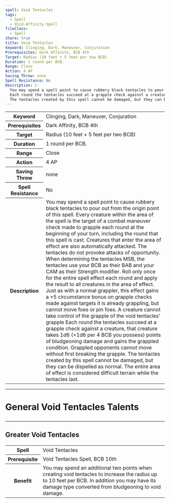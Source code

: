 ```yaml
---
spell: Void Tentacles
tags:
  - Spell
  - Void-Affinity-Spell
fileClass:
  - Spell
share: true
title: Void Tentacles
keyword: Clinging, Dark, Maneuver, Conjuration
Prerequisites: Dark Affinity, BCB 4th
Target: Radius (10 feet + 5 feet per two BCB)
Duration: 1 round per BCB.
Range: Close
Action: 4 AP
Saving Throw: none
Spell Resistance: No
Description: |-
  You may spend a spell point to cause rubbery black tentacles to pour out from the origin point of this spell. Every creature within the area of the spell is the target of a combat maneuver check made to grapple each round at the beginning of your turn, including the round that this spell is cast. Creatures that enter the area of effect are also automatically attacked. The tentacles do not provoke attacks of opportunity. When determining the tentacles MSB, the tentacles use your BCB as their BAB and your CAM as their Strength modifier. Roll only once for the entire spell effect each round and apply the result to all creatures in the area of effect. Just as with a normal grappler, this effect gains a +5 circumstance bonus on grapple checks made against targets it is already grappling, but cannot move foes or pin foes. A creature cannot take control of the grapple of the void tentacles' grapple
  Each round the tentacles succeed at a grapple check against a creature, that creature takes 1d6 (+1d6 per 4 BCB you possess) points of bludgeoning damage and gains the grappled condition. Grappled opponents cannot move without first breaking the grapple.
  The tentacles created by this spell cannot be damaged, but they can be dispelled as normal. The entire area of effect is considered difficult terrain while the tentacles last.
---
```


<p><span style="overflow-x: auto;"><table><tbody><tr><th>Keyword</th><td>Clinging, Dark, Maneuver, Conjuration</td></tr><tr><th>Prerequisites</th><td>Dark Affinity, BCB 4th</td></tr><tr><th>Target</th><td>Radius (10 feet + 5 feet per two BCB)</td></tr><tr><th>Duration</th><td>1 round per BCB.</td></tr><tr><th>Range</th><td>Close</td></tr><tr><th>Action</th><td>4 AP</td></tr><tr><th>Saving Throw</th><td>none</td></tr><tr><th>Spell Resistance</th><td>No</td></tr><tr><th>Description</th><td>You may spend a spell point to cause rubbery black tentacles to pour out from the origin point of this spell. Every creature within the area of the spell is the target of a combat maneuver check made to grapple each round at the beginning of your turn, including the round that this spell is cast. Creatures that enter the area of effect are also automatically attacked. The tentacles do not provoke attacks of opportunity. When determining the tentacles MSB, the tentacles use your BCB as their BAB and your CAM as their Strength modifier. Roll only once for the entire spell effect each round and apply the result to all creatures in the area of effect. Just as with a normal grappler, this effect gains a +5 circumstance bonus on grapple checks made against targets it is already grappling, but cannot move foes or pin foes. A creature cannot take control of the grapple of the void tentacles' grapple
Each round the tentacles succeed at a grapple check against a creature, that creature takes 1d6 (+1d6 per 4 BCB you possess) points of bludgeoning damage and gains the grappled condition. Grappled opponents cannot move without first breaking the grapple.
The tentacles created by this spell cannot be damaged, but they can be dispelled as normal. The entire area of effect is considered difficult terrain while the tentacles last.</td></tr></tbody></table></span></p><span><span><hr></span></span><h1><span><p>General Void Tentacles Talents</p></span></h1><span><span><hr></span></span><h2><span><p>Greater Void Tentacles</p></span></h2><p><span style="overflow-x: auto;"><table><tbody><tr><th>Spell</th><td>Void Tentacles</td></tr><tr><th>Prerequisite</th><td>Void Tentacles Spell, BCB 10th</td></tr><tr><th>Benefit</th><td>You may spend an additional two points when creating void tentacles to increase the radius up to 10 feet per BCB. In addition you may have its damage type converted from bludgeoning to void damage.</td></tr></tbody></table></span></p>